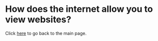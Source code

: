 # How does the internet allow you to view websites?
Click [here](README.md) to go back to the main page.

